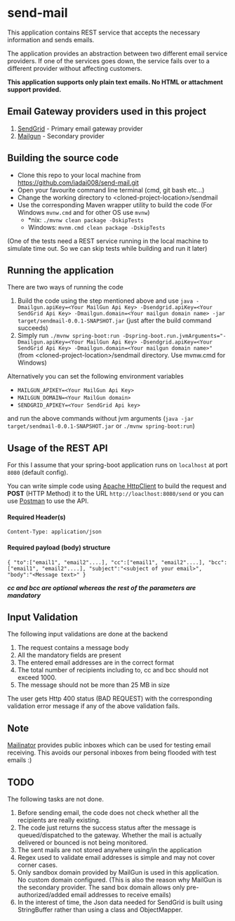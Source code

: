 # send-mail
This application contains REST service that accepts the necessary information and sends emails.

The application provides an abstraction between two different email service providers. If one of
the services goes down, the service fails over to a different provider without affecting customers.

**This application supports only plain text emails. No HTML or attachment support provided.**

## Email Gateway providers used in this project
1. [SendGrid](https://sendgrid.com/) - Primary email gateway provider
2. [Mailgun](https://www.mailgun.com/) - Secondary provider

## Building the source code
- Clone this repo to your local machine from https://github.com/jadai008/send-mail.git
- Open your favourite command line terminal (cmd, git bash etc...) 
- Change the working directory to &lt;cloned-project-location&gt;/sendmail
- Use the corresponding Maven wrapper utility to build the code (For Windows `mvnw.cmd` and for other OS use `mvnw`)
	- *nix: `./mvnw clean package -DskipTests` 
	- Windows: `mvnm.cmd clean package -DskipTests`
	
(One of the tests need a REST service running in the local machine to simulate time out. So we can skip tests while building and run it later)
		

## Running the application
There are two ways of running the code
1. Build the code using the step mentioned above and use `java -Dmailgun.apiKey=<Your MailGun Api Key> -Dsendgrid.apiKey=<Your SendGrid Api Key> -Dmailgun.domain=<Your mailgun domain name> -jar target/sendmail-0.0.1-SNAPSHOT.jar` (just after the build command succeeds)
2. Simply run `./mvnw spring-boot:run -Dspring-boot.run.jvmArguments="-Dmailgun.apiKey=<Your MailGun Api Key> -Dsendgrid.apiKey=<Your SendGrid Api Key> -Dmailgun.domain=<Your mailgun domain name>"` (from &lt;cloned-project-location&gt;/sendmail directory. Use mvnw.cmd for Windows)

Alternatively you can set the following environment variables

- `MAILGUN_APIKEY=<Your MailGun Api Key>`
- `MAILGUN_DOMAIN=<Your MailGun domain>`
- `SENDGRID_APIKEY=<Your SendGrid Api key>`

and run the above commands without jvm arguments (`java -jar target/sendmail-0.0.1-SNAPSHOT.jar` or `./mvnw spring-boot:run`) 

## Usage of the REST API
For this I assume that your spring-boot application runs on `localhost` at port `8080` (default config). 

You can write simple code using [Apache HttpClient](https://hc.apache.org/httpcomponents-client-ga/index.html) to build the request and **POST** (HTTP Method) it to the URL `http://loaclhost:8080/send` or you can use [Postman](https://www.getpostman.com/) to use the API.

#### Required Header(s)
`Content-Type: application/json`

#### Required payload (body) structure

`{
	"to":["email1", "email2"....],
	"cc":["email1", "email2"....],
	"bcc":["email1", "email2"....],
	"subject":"<subject of your email>",
	"body":"<Message text>"
}`

**_cc and bcc are optional whereas the rest of the parameters are mandatory_**

## Input Validation
The following input validations are done at the backend
1. The request contains a message body
2. All the mandatory fields are present
3. The entered email addresses are in the correct format
4. The total number of recipients including to, cc and bcc should not exceed 1000.
5. The message should not be more than 25 MB in size

The user gets Http 400 status (BAD REQUEST) with the corresponding validation error message if any of the above validation fails.

## Note
[Mailinator](https://www.mailinator.com/) provides public inboxes which can be used for testing email receiving. This avoids our personal inboxes from being flooded with test emails :)

## TODO
The following tasks are not done.

1. Before sending email, the code does not check whether all the recipients are really existing. 
2. The code just returns the success status after the message is queued/dispatched to the gateway. Whether the mail is actually delivered or bounced is not being monitored.
3. The sent mails are not stored anywhere using/in the application
4. Regex used to validate email addresses is simple and may not cover corner cases.
5. Only sandbox domain provided by MailGun is used in this application. No custom domain configured. (This is also the reason why MailGun is the secondary provider. The sand box domain allows only pre-authorized/added email addresses to receive emails)
6. In the interest of time, the Json data needed for SendGrid is built using StringBuffer rather than using a class and ObjectMapper. 
